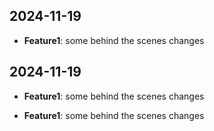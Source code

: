 ## 2024-11-19
- **Feature1**: some behind the scenes changes

## 2024-11-19
- **Feature1**: some behind the scenes changes

- **Feature1**: some behind the scenes changes

